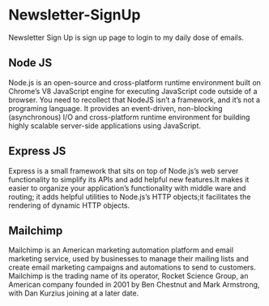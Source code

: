 # Newsletter-SignUp
Newsletter Sign Up is sign up page to login to my daily dose of emails.
## Node JS
Node.js is an open-source and cross-platform runtime environment built on Chrome’s V8 JavaScript engine for executing JavaScript code outside of a browser. You need to recollect that NodeJS isn’t a framework, and it’s not a programing language. It provides an event-driven, non-blocking (asynchronous) I/O and cross-platform runtime environment for building highly scalable server-side applications using JavaScript.
## Express JS
Express is a small framework that sits on top of Node.js’s web server functionality to simplify its APIs and add helpful new features.It makes it easier to organize your application’s functionality with middle ware and routing; it adds helpful utilities to Node.js’s HTTP objects;it facilitates the rendering of dynamic HTTP objects.
## Mailchimp
Mailchimp is an American marketing automation platform and email marketing service, used by businesses to manage their mailing lists and create email marketing campaigns and automations to send to customers. Mailchimp is the trading name of its operator, Rocket Science Group, an American company founded in 2001 by Ben Chestnut and Mark Armstrong, with Dan Kurzius joining at a later date.
